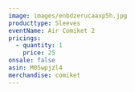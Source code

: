 ```yaml
---
image: images/enbdzerucaaxp5h.jpg
producttype: Sleeves
eventName: Air Comiket 2
pricings:
  - quantity: 1
    price: 25
onsale: false
asin: M05wpjzl4
merchandise: comiket
---
```

